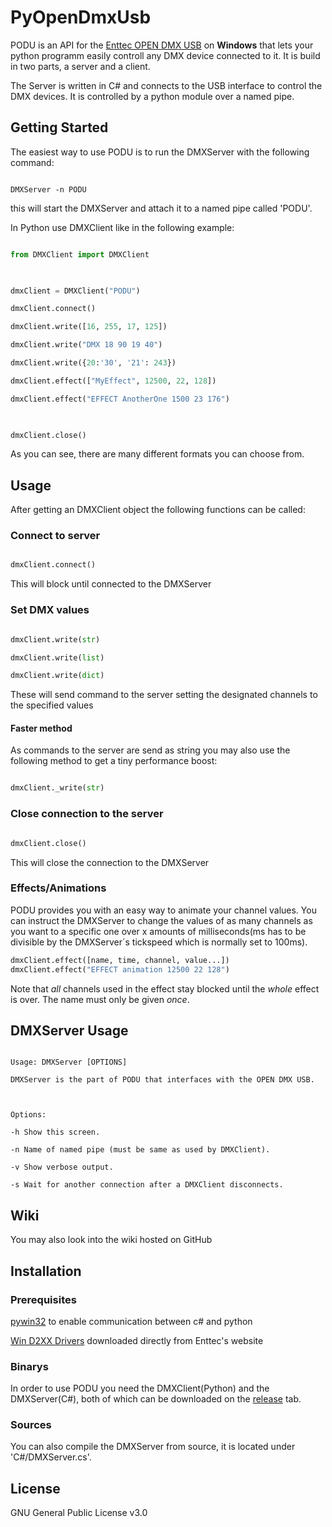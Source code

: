 # PyOpenDmxUsb

PODU is an API for the [Enttec OPEN DMX USB](https://www.enttec.co.uk/en/product/controls/dmx-usb-interfaces/open-dmx-usb/) on **Windows** that lets your python programm easily controll any DMX device connected to it. It is build in two parts, a server and a client.

The Server is written in C# and connects to the USB interface to control the DMX devices. It is controlled by a python module over a named pipe.

## Getting Started

The easiest way to use PODU is to run the DMXServer with the following command:

```

DMXServer -n PODU

```

this will start the DMXServer and attach it to a named pipe called 'PODU'.

In Python use DMXClient like in the following example:

```py

from DMXClient import DMXClient

  

dmxClient = DMXClient("PODU")

dmxClient.connect()

dmxClient.write([16, 255, 17, 125])

dmxClient.write("DMX 18 90 19 40")

dmxClient.write({20:'30', '21': 243})

dmxClient.effect(["MyEffect", 12500, 22, 128])

dmxClient.effect("EFFECT AnotherOne 1500 23 176")

  

dmxClient.close()

```

As you can see, there are many different formats you can choose from.

## Usage

After getting an DMXClient object the following functions can be called:

### Connect to server

```py

dmxClient.connect()

```

This will block until connected to the DMXServer

### Set DMX values

```py

dmxClient.write(str)

dmxClient.write(list)

dmxClient.write(dict)

```

These will send command to the server setting the designated channels to the specified values

#### Faster method

As commands to the server are send as string you may also use the following method to get a tiny performance boost:

```py

dmxClient._write(str)

```

### Close connection to the server

```py

dmxClient.close()

```

This will close the connection to the DMXServer

### Effects/Animations

PODU provides you with an easy way to animate your channel values.
You can instruct the DMXServer to change the values of as many channels as you want to a specific one over x amounts of milliseconds(ms has to be divisible by the DMXServer´s tickspeed which is normally set to 100ms).

```py
dmxClient.effect([name, time, channel, value...])
dmxClient.effect("EFFECT animation 12500 22 128")
```

Note that *all* channels used in the effect stay blocked until the *whole* effect is over.
The name must only be given _once_.
  
## DMXServer Usage

```

Usage: DMXServer [OPTIONS]

DMXServer is the part of PODU that interfaces with the OPEN DMX USB.

  

Options:

-h Show this screen.

-n Name of named pipe (must be same as used by DMXClient).

-v Show verbose output.

-s Wait for another connection after a DMXClient disconnects.

```

## Wiki

You may also look into the wiki hosted on GitHub

## Installation

### Prerequisites

[pywin32](https://github.com/mhammond/pywin32) to enable communication between c# and python

[Win D2XX Drivers](https://www.enttec.co.uk/en/product/controls/dmx-usb-interfaces/open-dmx-usb/) downloaded directly from Enttec's website

### Binarys

In order to use PODU you need the DMXClient(Python) and the DMXServer(C#), both of which can be downloaded on the [release](https://github.com/Coronon/PyOpenDmxUsb/releases) tab.

### Sources

You can also compile the DMXServer from source, it is located under 'C#/DMXServer.cs'.

## License

GNU General Public License v3.0
